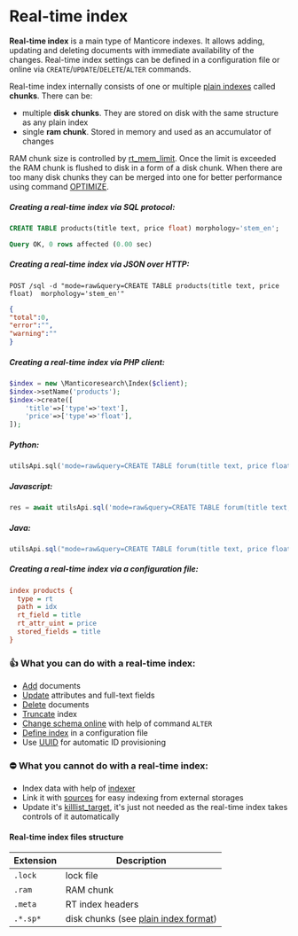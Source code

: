 # Real-time index

<!-- example rt -->
**Real-time index** is a main type of Manticore indexes. It allows adding, updating and deleting documents with immediate availability of the changes. Real-time index settings can be defined in a configuration file or online via `CREATE`/`UPDATE`/`DELETE`/`ALTER` commands.

Real-time index internally consists of one or multiple [plain indexes](Creating_an_index/Local_indexes/Plain_index.md) called **chunks**. There can be:

* multiple **disk chunks**. They are stored on disk with the same structure as any plain index
* single **ram chunk**. Stored in memory and used as an accumulator of changes

RAM chunk size is controlled by [rt_mem_limit](Creating_an_index/Local_indexes/Plain_and_real-time_index_settings.md#rt_mem_limit). Once the limit is exceeded the RAM chunk is flushed to disk in a form of a disk chunk. When there are too many disk chunks they can be merged into one for better performance using command [OPTIMIZE](Securing_and_compacting_an_index/Compacting_an_index.md#OPTIMIZE-INDEX).

<!-- intro -->
##### Creating a real-time index via SQL protocol:
<!-- request SQL -->

```sql
CREATE TABLE products(title text, price float) morphology='stem_en';
```
<!-- response SQL -->

```sql
Query OK, 0 rows affected (0.00 sec)
```

<!-- intro-->
##### Creating a real-time index via JSON over HTTP:
<!-- request HTTP -->

```http
POST /sql -d "mode=raw&query=CREATE TABLE products(title text, price float)  morphology='stem_en'"
```

<!-- response HTTP -->

```json
{
"total":0,
"error":"",
"warning":""
}
```

<!-- intro -->
##### Creating a real-time index via PHP client:
<!-- request PHP -->

```php
$index = new \Manticoresearch\Index($client);
$index->setName('products');
$index->create([
    'title'=>['type'=>'text'],
    'price'=>['type'=>'float'],
]);
```

<!-- intro -->
##### Python:
<!-- request Python -->
```python
utilsApi.sql('mode=raw&query=CREATE TABLE forum(title text, price float)')
```

<!-- intro -->
##### Javascript:

<!-- request Javascript -->
```javascript
res = await utilsApi.sql('mode=raw&query=CREATE TABLE forum(title text, price float)');
```

<!-- intro -->
##### Java:
<!-- request Java -->
```java
utilsApi.sql("mode=raw&query=CREATE TABLE forum(title text, price float)");
```

<!-- intro -->
##### Creating a real-time index via a configuration file:
<!-- request CONFIG -->

```ini
index products {
  type = rt
  path = idx
  rt_field = title
  rt_attr_uint = price
  stored_fields = title
}
```
<!-- end -->

### 👍 What you can do with a real-time index:
* [Add](Adding_documents_to_an_index/Adding_documents_to_a_real-time_index.md) documents
* [Update](Quick_start_guide.md#Update) attributes and full-text fields
* [Delete](Quick_start_guide.md#Delete) documents
* [Truncate](Emptying_an_index.md) index
* [Change schema online](Updating_index_schema.md#Updating-index-schema-in-RT-mode) with help of command `ALTER`
* [Define index](Creating_an_index/Local_indexes/Real-time_index.md) in a configuration file
* Use [UUID](Adding_documents_to_an_index/Adding_documents_to_a_real-time_index.md#Auto-ID) for automatic ID provisioning

### ⛔ What you cannot do with a real-time index:
* Index data with help of [indexer](Adding_data_from_external_storages/Plain_indexes_creation.md#Indexer-tool)
* Link it with [sources](Adding_data_from_external_storages/Fetching_from_databases/Execution_of_fetch_queries.md) for easy indexing from external storages
* Update it's [killlist_target](Creating_an_index/Local_indexes/Plain_and_real-time_index_settings.md#killlist_target), it's just not needed as the real-time index takes controls of it automatically

#### Real-time index files structure
| Extension | Description |
| - | - |
| `.lock` | lock file |
| `.ram` | RAM chunk |
| `.meta` | RT index headers |
| `.*.sp*` | disk chunks (see [plain index format](Creating_an_index/Local_indexes/Plain_index.md#Plain-index-files-structure)) |
